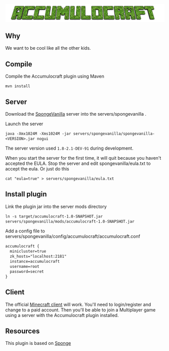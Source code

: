 ![Accumulocraft](accumulocraft.png)

## Why

We want to be cool like all the other kids.

## Compile

Compile the Accumulocraft plugin using Maven

```
mvn install
```

## Server

Download the [SpongeVanilla](https://repo.spongepowered.org/maven/org/spongepowered/spongevanilla/) server into the 
servers/spongevanilla .

Launch the server

```
java -Xmx1024M -Xms1024M -jar servers/spongevanilla/spongevanilla-<VERSION>.jar nogui
```

The server version used `1.8-2.1-DEV-91` during development.

When you start the server for the first time, it will quit because you haven't accepted the EULA. Stop the server
and edit spongevanilla/eula.txt to accept the eula. Or just do this

```
cat "eula=true" > servers/spongevanilla/eula.txt
```

## Install plugin

Link the plugin jar into the server mods directory

```
ln -s target/accumulocraft-1.0-SNAPSHOT.jar servers/spongevanilla/mods/accumulocraft-1.0-SNAPSHOT.jar
```

Add a config file to servers/spongevanilla/config/accumulocraft/accumulocraft.conf

```
accumulocraft {
  minicluster=true
  zk_hosts="localhost:2181"
  instance=accumulocraft
  username=root
  password=secret
}
```

## Client

The official [Minecraft client](https://minecraft.net/download) will work. You'll need
to login/register and change to a paid account. Then you'll be able to join a Multiplayer game using a server with the
Accumulocraft plugin installed.

## Resources

This plugin is based on [Sponge](https://www.spongepowered.org/)

